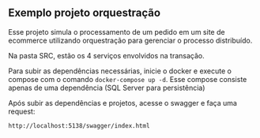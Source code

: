 ## Exemplo projeto orquestração

Esse projeto simula o processamento de um pedido em um site de ecommerce utilizando orquestração para gerenciar o processo distribuído.

Na pasta SRC, estão os 4 serviços envolvidos na transação.

Para subir as dependências necessárias, inicie o docker e execute o compose com o comando `docker-compose up -d`. Esse compose consiste apenas de uma dependência (SQL Server para persistência)

Após subir as dependências e projetos, acesse o swagger e faça uma request:

`http://localhost:5138/swagger/index.html`